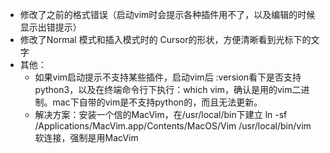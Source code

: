 * 修改了之前的格式错误（启动vim时会提示各种插件用不了，以及编辑的时候显示出错提示）
* 修改了Normal 模式和插入模式时的 Cursor的形状，方便清晰看到光标下的文字
* 其他：
  * 如果vim启动提示不支持某些插件，启动vim后 :version看下是否支持python3，以及在终端命令行下执行：which vim，确认是用的vim二进制。mac下自带的vim是不支持python的，而且无法更新。
  * 解决方案：安装一个信的MacVim，在/usr/local/bin下建立 ln -sf /Applications/MacVim.app/Contents/MacOS/Vim /usr/local/bin/vim 软连接，强制是用MacVim
